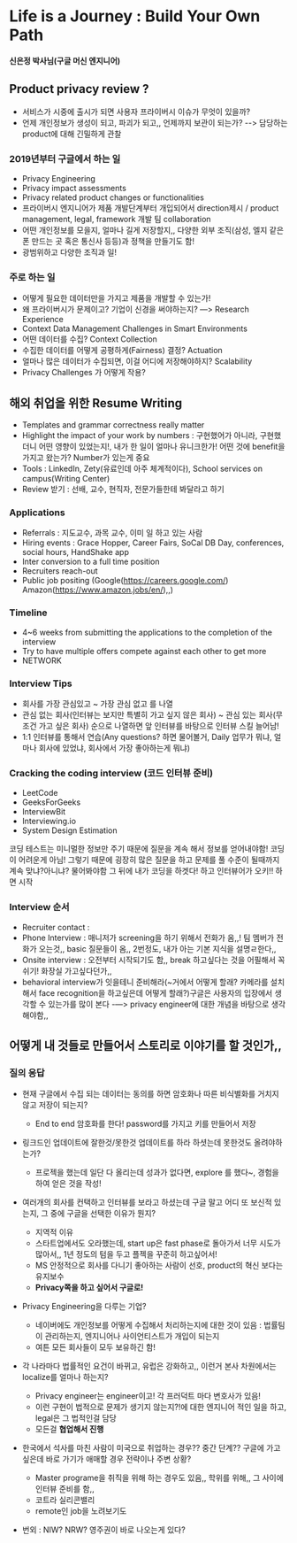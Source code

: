 # Life is a Journey : Build Your Own Path
**신은정 박사님(구글 머신 엔지니어)**

## Product privacy review ?
- 서비스가 시중에 출시가 되면 사용자 프라이버시 이슈가 무엇이 있을까?
- 언제 개인정보가 생성이 되고, 파괴가 되고,, 언제까지 보관이 되는가?
--> 담당하는 product에 대해 긴밀하게 관찰

### 2019년부터 구글에서 하는 일
- Privacy Engineering
- Privacy impact assessments
- Privacy related product changes or functionalities
- 프라이버시 엔지니어가 제품 개발단계부터 개입되어서 direction제시  / product management, legal, framework 개발 팀 collaboration
- 어떤 개인정보를 모을지, 얼마나 길게 저장할지,, 다양한 외부 조직(삼성, 엘지 같은 폰 만드는 곳 혹은 통신사 등등)과 정책을 만들기도 함!
- 광범위하고 다양한 조직과 일!

### 주로 하는 일
- 어떻게 필요한 데이터만을 가지고 제품을 개발할 수 있는가!
- 왜 프라이버시가 문제이고? 기업이 신경을 써야하는지? —> Research Experience
- Context Data Management Challenges in Smart Environments
- 어떤 데이터를 수집? Context Collection
- 수집한 데이터를 어떻게 공평하게(Fairness) 결정? Actuation
- 얼마나 많은 데이터가 수집되면, 이걸 어디에 저장해야하지? Scalability
- Privacy Challenges 가 어떻게 작용?


## 해외 취업을 위한 Resume Writing
- Templates and grammar correctness really matter
- Highlight the impact of your work by numbers : 구현했어가 아니라, 구현했더니 어떤 영향이 있었는지!, 내가 한 일이 얼마나 유니크한가! 어떤 것에 benefit을 가지고 왔는가? Number가 있는게 중요
- Tools : LinkedIn, Zety(유료인데 아주 체계적이다), School services on campus(Writing Center)
- Review 받기 : 선배, 교수, 현직자, 전문가들한테 봐달라고 하기

### Applications
- Referrals : 지도교수, 과목 교수, 이미 일 하고 있는 사람
- Hiring events : Grace Hopper, Career Fairs, SoCal DB Day, conferences, social hours, HandShake app
- Inter conversion to a full time position
- Recruiters reach-out
- Public job positing (Google(https://careers.google.com/) Amazon(https://www.amazon.jobs/en/),,)

### Timeline
- 4~6 weeks from submitting the applications to the completion of the interview
- Try to have multiple offers compete against each other to get more
- NETWORK

### Interview Tips
- 회사를 가장 관심있고 ~ 가장 관심 없고 를 나열
- 관심 없는 회사(인터뷰는 보지만 특별히 가고 싶지 않은 회사) ~ 관심 있는 회사(무조건 가고 싶은 회사) 순으로 나열하면 앞 인터뷰를 바탕으로 인터뷰 스킬 늘어남!
- 1:1 인터뷰를 통해서 연습(Any questions? 하면 물어볼거, Daily 업무가 뭐냐, 얼마나 회사에 있었냐, 회사에서 가장 좋아하는게 뭐냐)

### Cracking the coding interview (코드 인터뷰 준비)
- LeetCode
- GeeksForGeeks 
- InterviewBit
- Interviewing.io
- System Design Estimation

코딩 테스트는 미니멀한 정보만 주기 때문에 질문을 계속 해서 정보를 얻어내야함! 코딩이 어려운게 아님! 그렇기 때문에 굉장히 많은 질문을 하고 문제를 풀 수준이 될때까지 계속 맞냐?아니냐? 물어봐야함
그 뒤에 내가 코딩을 하겟다! 하고 인터뷰어가 오키!! 하면 시작

### Interview 순서
- Recruiter contact : 
- Phone Interview : 매니저가 screening을 하기 위해서 전화가 옴,,! 팀 멤버가 전화가 오는것,, basic 질문들이 옴,, 2번정도, 내가 아는 기본 지식을 설명ㄹ한다,,
- Onsite interview : 오전부터 시작되기도 함,, break 하고싶다는 것을 어필해서 꼭 쉬기! 화장실 가고싶다던가,, 
- behavioral interview가 잇을테니 준비해라(~거에서 어떻게 할래? 카메라를 설치해서 face recognition을 하고싶은데 어떻게 할래?)구글은 사용자의 입장에서 생각할 수 있는가를 많이 본다 
-—> privacy engineer에 대한 개념을 바탕으로 생각해야함,, 

어떻게 내 것들로 만들어서 스토리로 이야기를 할 것인가,,
---
### 질의 응답

- 현재 구글에서 수집 되는 데이터는 동의를 하면 암호화나 따른 비식별화를 거치지 않고 저장이 되는지?
    - End to end 암호화를 한다! password를 가지고 키를 만들어서 저장

- 링크드인 업데이트에 잘한것/못한것 업데이트를 하라 하셧는데 못한것도 올려야하는가?
    - 프로젝을 했는데 일단 다 올리는데 성과가 없다면, explore 를 했다~, 경험을 하여 얻은 것을 작성!

- 여러개의 회사를 컨택하고 인터뷰를 보라고 하셨는데 구글 말고 어디 또 보신적 있는지, 그 중에 구글을 선택한 이유가 뭔지?
    - 지역적 이유
    - 스타트업에서도 오라했는데, start up은 fast phase로 돌아가서 너무 시도가 많아서,, 1년 정도의 텀을 두고 플젝을 꾸준히 하고싶어서!
    - MS 안정적으로 회사를 다니기 좋아하는 사람이 선호, product의 혁신 보다는 유지보수
    - **Privacy쪽을 하고 싶어서 구글로!**

- Privacy Engineering을 다루는 기업?
    - 네이버에도 개인정보를 어떻게 수집해서 처리하는지에 대한 것이 있음 : 법률팀이 관리하는지, 엔지니어나 사이언티스트가 개입이 되는지
    - 여튼 모든 회사들이 모두 보유하긴 함!

- 각 나라마다 법률적인 요건이 바뀌고, 유럽은 강화하고,, 이런거 본사 차원에서는 localize를 얼마나 하는지?
    - Privacy engineer는 engineer이고! 각 프러덕트 마다 변호사가 있음!
    - 이런 구현이 법적으로 문제가 생기지 않는지?!에 대한 엔지니어 적인 일을 하고, legal은 그 법적인걸 담당
    - 모든걸 **협업해서 진행**

- 한국에서 석사를 마친 사람이 미국으로 취업하는 경우?? 중간 단계?? 구글에 가고 싶은데 바로 가기가 애매할 경우 전략이나 주변 상황?
    - Master programe을 취직을 위해 하는 경우도 있음,, 학위를 위해,, 그 사이에 인터뷰 준비를 함,,
    - 코트라 실리콘밸리
    - remote인 job을 노려보기도

- 번외 : NIW? NRW? 영주권이 바로 나오는게 있다?
